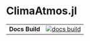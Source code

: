 # ClimaAtmos.jl

|||
|---------------------:|:----------------------------------------------|
| **Docs Build**       | [![docs build][docs-bld-img]][docs-bld-url]   |


[docs-bld-img]: https://img.shields.io/badge/docs-red.svg
[docs-bld-url]: https://clima.github.io/ClimaAtmos.jl/dev/